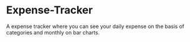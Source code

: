 # Expense-Tracker
A expense tracker where you can see your daily expense on the basis of categories and monthly on bar charts.
